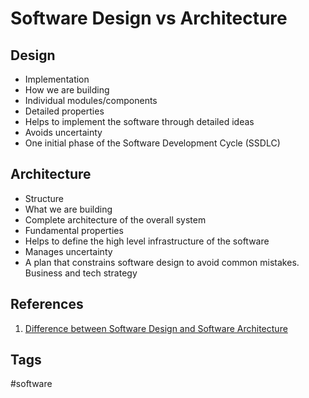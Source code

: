 # Software Design vs Architecture

## Design
* Implementation  
* How we are building  
* Individual modules/components  
* Detailed properties  
* Helps to implement the software through detailed ideas  
* Avoids uncertainty  
* One initial phase of the Software Development Cycle (SSDLC)  

## Architecture  
* Structure  
* What we are building  
* Complete architecture of the overall system  
* Fundamental properties  
* Helps to define the high level infrastructure of the software   
* Manages uncertainty  
* A plan that constrains software design to avoid common mistakes. Business and tech strategy   

## References
1. [Difference between Software Design and Software Architecture](https://www.geeksforgeeks.org/difference-between-software-design-and-software-architecture/)   

## Tags
#software
